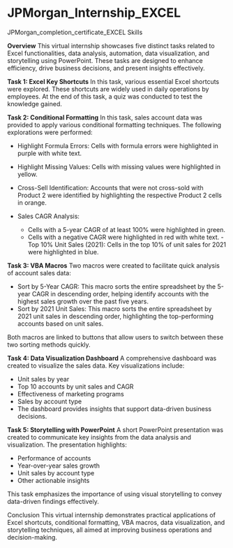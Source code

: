 # JPMorgan_Internship_EXCEL
JPMorgan_completion_certificate_EXCEL Skills

**Overview**
This virtual internship showcases five distinct tasks related to Excel functionalities, data analysis, automation, data visualization, and storytelling using PowerPoint. These tasks are designed to enhance efficiency, drive business decisions, and present insights effectively.

**Task 1: Excel Key Shortcuts**
In this task, various essential Excel shortcuts were explored. These shortcuts are widely used in daily operations by employees. At the end of this task, a quiz was conducted to test the knowledge gained.

**Task 2: Conditional Formatting**
In this task, sales account data was provided to apply various conditional formatting techniques. The following explorations were performed:

- Highlight Formula Errors: Cells with formula errors were highlighted in purple with white text.

- Highlight Missing Values: Cells with missing values were highlighted in yellow.
- Cross-Sell Identification: Accounts that were not cross-sold with Product 2 were identified by highlighting the respective Product 2 cells in orange.
- Sales CAGR Analysis:
  - Cells with a 5-year CAGR of at least 100% were highlighted in green.
  - Cells with a negative CAGR were highlighted in red with white text.
-Top 10% Unit Sales (2021): Cells in the top 10% of unit sales for 2021 were highlighted in blue.

**Task 3: VBA Macros**
Two macros were created to facilitate quick analysis of account sales data:

- Sort by 5-Year CAGR: This macro sorts the entire spreadsheet by the 5-year CAGR in descending order, helping identify accounts with the highest sales growth over the past five years.
- Sort by 2021 Unit Sales: This macro sorts the entire spreadsheet by 2021 unit sales in descending order, highlighting the top-performing accounts based on unit sales.

Both macros are linked to buttons that allow users to switch between these two sorting methods quickly.

**Task 4: Data Visualization Dashboard**
A comprehensive dashboard was created to visualize the sales data. Key visualizations include:

- Unit sales by year
- Top 10 accounts by unit sales and CAGR
- Effectiveness of marketing programs
- Sales by account type
- The dashboard provides insights that support data-driven business decisions.

**Task 5: Storytelling with PowerPoint**
A short PowerPoint presentation was created to communicate key insights from the data analysis and visualization. The presentation highlights:

- Performance of accounts
- Year-over-year sales growth
- Unit sales by account type
- Other actionable insights
  
This task emphasizes the importance of using visual storytelling to convey data-driven findings effectively.

Conclusion
This virtual internship demonstrates practical applications of Excel shortcuts, conditional formatting, VBA macros, data visualization, and storytelling techniques, all aimed at improving business operations and decision-making.
